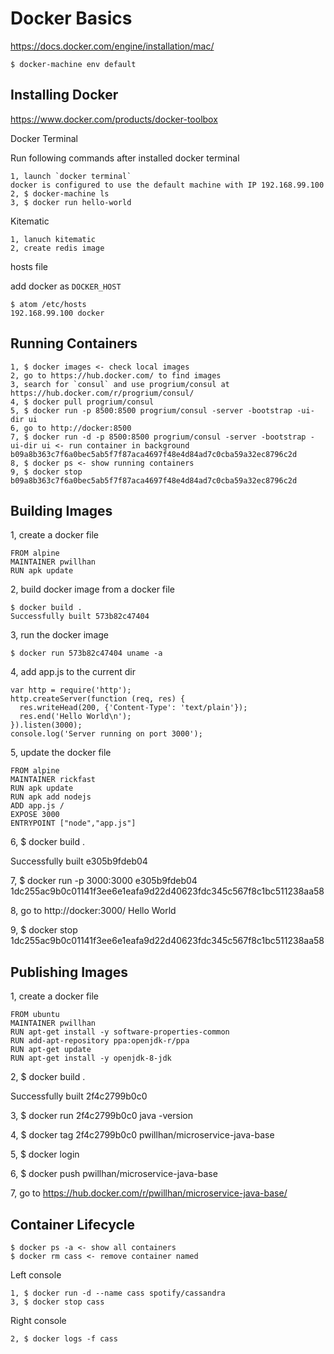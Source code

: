 # Docker Basics

https://docs.docker.com/engine/installation/mac/

```
$ docker-machine env default
```

## Installing Docker

https://www.docker.com/products/docker-toolbox

Docker Terminal

Run following commands after installed docker terminal
```
1, launch `docker terminal`
docker is configured to use the default machine with IP 192.168.99.100
2, $ docker-machine ls
3, $ docker run hello-world
```

Kitematic
```
1, lanuch kitematic
2, create redis image
```

hosts file

add docker as `DOCKER_HOST`
```
$ atom /etc/hosts
192.168.99.100 docker
```

## Running Containers

```
1, $ docker images <- check local images
2, go to https://hub.docker.com/ to find images
3, search for `consul` and use progrium/consul at https://hub.docker.com/r/progrium/consul/
4, $ docker pull progrium/consul
5, $ docker run -p 8500:8500 progrium/consul -server -bootstrap -ui-dir ui
6, go to http://docker:8500
7, $ docker run -d -p 8500:8500 progrium/consul -server -bootstrap -ui-dir ui <- run container in background
b09a8b363c7f6a0bec5ab5f7f87aca4697f48e4d84ad7c0cba59a32ec8796c2d
8, $ docker ps <- show running containers
9, $ docker stop b09a8b363c7f6a0bec5ab5f7f87aca4697f48e4d84ad7c0cba59a32ec8796c2d
```

## Building Images

1, create a docker file
```
FROM alpine
MAINTAINER pwillhan
RUN apk update
```

2, build docker image from a docker file
```
$ docker build .
Successfully built 573b82c47404
```

3, run the docker image
```
$ docker run 573b82c47404 uname -a
```

4, add app.js to the current dir
```
var http = require('http');
http.createServer(function (req, res) {
  res.writeHead(200, {'Content-Type': 'text/plain'});
  res.end('Hello World\n');
}).listen(3000);
console.log('Server running on port 3000');
```

5, update the docker file
```
FROM alpine
MAINTAINER rickfast
RUN apk update
RUN apk add nodejs
ADD app.js /
EXPOSE 3000
ENTRYPOINT ["node","app.js"]
```

6, $ docker build .

Successfully built e305b9fdeb04

7, $ docker run -p 3000:3000 e305b9fdeb04
1dc255ac9b0c01141f3ee6e1eafa9d22d40623fdc345c567f8c1bc511238aa58

8, go to http://docker:3000/
Hello World

9, $ docker stop 1dc255ac9b0c01141f3ee6e1eafa9d22d40623fdc345c567f8c1bc511238aa58

## Publishing Images

1, create a docker file
```
FROM ubuntu
MAINTAINER pwillhan
RUN apt-get install -y software-properties-common
RUN add-apt-repository ppa:openjdk-r/ppa
RUN apt-get update
RUN apt-get install -y openjdk-8-jdk
```

2, $ docker build .

Successfully built 2f4c2799b0c0

3, $ docker run 2f4c2799b0c0 java -version

4, $ docker tag 2f4c2799b0c0 pwillhan/microservice-java-base

5, $ docker login

6, $ docker push pwillhan/microservice-java-base

7, go to https://hub.docker.com/r/pwillhan/microservice-java-base/

## Container Lifecycle

```
$ docker ps -a <- show all containers
$ docker rm cass <- remove container named
```

Left console
```
1, $ docker run -d --name cass spotify/cassandra
3, $ docker stop cass
```

Right console
```
2, $ docker logs -f cass
```

